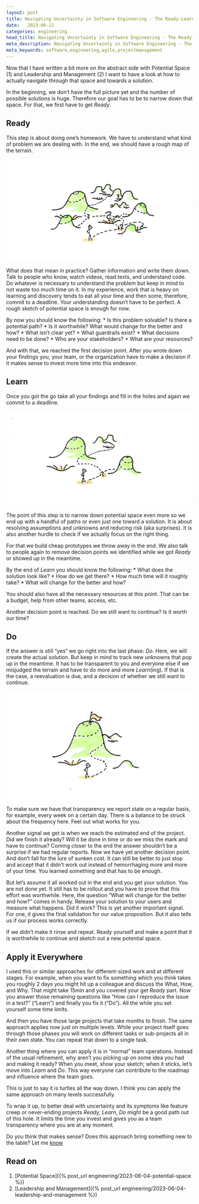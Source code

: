 ```yaml
---
layout: post
title: Navigating Uncertainty in Software Engineering - The Ready-Learn-Do Approach
date:   2023-06-12
categories: engineering
head_title: Navigating Uncertainty in Software Engineering - The Ready-Learn-Do Approach
meta_description: Navigating Uncertainty in Software Engineering - The Ready-Learn-Do Approach
meta_keywords: software,engineering,agile,projectmanagement
---
```


Now that I have written a bit more on the abstract side with Potential Space (1) and Leadership and Management (2) I want to have a look at how to actually navigate through that space and towards a solution.

In the beginning, we don’t have the full picture yet and the number of possible solutions is huge. Therefore our goal has to be to narrow down that space. For that, we first have to get *Ready*.

## Ready
This step is about doing one’s homework. We have to understand what kind of problem we are dealing with. In the end, we should have a rough map of the terrain.

![watercolor drawing: Ready - potential space with many paths and solutions](/assets/img/ready_learn_do_1.jpeg)

What does that mean in practice? Gather information and write them down. Talk to people who know, watch videos, read texts, and understand code. Do whatever is necessary to understand the problem but keep in mind to not waste too much time on it. In my experience, work that is heavy on learning and discovery tends to eat all your time and then some, therefore, commit to a deadline. Your understanding doesn’t have to be perfect. A rough sketch of potential space is enough for now.

By now you should know the following:
	* Is this problem solvable? Is there a potential path?
	* Is it worthwhile? What would change for the better and how?
	* What isn’t clear yet?
	* What guardrails exist?
	* What decisions need to be done?
	* Who are your stakeholders?
	* What are your resources?

And with that, we reached the first decision point. After you wrote down your findings you, your team, or the organization have to make a decision if it makes sense to invest more time into this endeavor.

## Learn
Once you got the go take all your findings and fill in the holes and again we commit to a deadline.

![watercolor drawing: Learn - potential space gets less noisy. Solutions and paths disappear](/assets/img/ready_learn_do_2.jpeg)

The point of this step is to narrow down potential space even more so we end up with a handful of paths or even just one toward a solution. It is about resolving assumptions and unknowns and reducing risk (aka surprises). It is also another hurdle to check if we actually focus on the right thing.

For that we build cheap prototypes we throw away in the end. We also talk to people again to remove decision points we identified while we got *Ready* or showed up in the meantime.

By the end of *Learn* you should know the following:
	* What does the solution look like?
	* How do we get there?
	* How much time will it roughly take?
	* What will change for the better and how?

You should also have all the necessary resources at this point. That can be a budget, help from other teams, access, etc.

Another decision point is reached. Do we still want to continue? Is it worth our time?

## Do
If the answer is still “yes“ we go right into the last phase: *Do*. Here, we will create the actual solution. But keep in mind to track new unknowns that pop up in the meantime. It has to be transparent to you and everyone else if we misjudged the terrain and have to do more and more *Learn*(ing). If that is the case, a reevaluation is due, and a decision of whether we still want to continue.

![watercolor drawing: Do - potential space is reduced to a single solution and a handful of paths](/assets/img/ready_learn_do_3.jpeg)

To make sure we have that transparency we report state on a regular basis, for example, every week on a certain day. There is a balance to be struck about the frequency here. Feel out what works for you.

Another signal we get is when we reach the estimated end of the project. Did we finish it already? Will it be done in time or do we miss the mark and have to continue? Coming closer to the end the answer shouldn’t be a surprise if we had regular reports. Now we have yet another decision point. And don’t fall for the lure of sunken cost. It can still be better to just stop and accept that it didn’t work out instead of hemorrhaging more and more of your time. You learned something and that has to be enough.

But let’s assume it all worked out in the end and you get your solution. You are not done yet. It still has to be rollout and you have to prove that this effort was worthwhile. Here, the question “What will change for the better and how?” comes in handy. Release your solution to your users and measure what happens. Did it work? This is yet another important signal. For one, it gives the final validation for our value proposition. But it also tells us if our process works correctly.

If we didn’t make it rinse and repeat. Ready yourself and make a point that it is worthwhile to continue and sketch out a new potential space.

## Apply it Everywhere
I used this or similar approaches for different-sized work and at different stages. For example, when you want to fix something which you think takes you roughly 2 days you might hit up a colleague and discuss the What, How, and Why. That might take 15min and you covered your get *Ready* part. Now you answer those remaining questions like “How can I reproduce the issue in a test?” (“Learn”) and finally you fix it (“Do”). All the while you set yourself some time limits.

And then you have those large projects that take months to finish. The same approach applies now just on multiple levels. While your project itself goes through those phases you will work on different tasks or sub-projects all in their own state. You can repeat that down to a single task.

Another thing where you can apply it is in “normal” team operations. Instead of the usual refinement, why aren’t you picking up on some idea you had and making it ready? When you meet, show your sketch; when it sticks, let’s move into *Learn* and *Do*. This way everyone can contribute to the roadmap and influence where the team goes.

This is just to say it is turtles all the way down. I think you can apply the same approach on many levels successfully.

To wrap it up, to better deal with uncertainty and its symptoms like feature creep or never-ending projects *Ready, Learn, Do* might be a good path out of this hole. It limits the time you invest and gives you as a team transparency where you are at any moment.

Do you think that makes sense? Does this approach bring something new to the table? Let me [know](/imprint.html)

## Read on
1. [Potential Space]({% post_url engineering/2023-06-04-potential-space %})
2. [Leadership and Management]({% post_url engineering/2023-06-04-leadership-and-management %})
